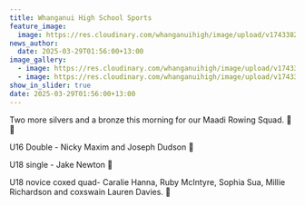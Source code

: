 ```yaml
---
title: Whanganui High School Sports
feature_image:
  image: https://res.cloudinary.com/whanganuihigh/image/upload/v1743382157/News/silver_and_bronze.jpg
news_author:
  date: 2025-03-29T01:56:00+13:00
image_gallery:
  - image: https://res.cloudinary.com/whanganuihigh/image/upload/v1743382157/News/silver_and_bronze1.jpg
  - image: https://res.cloudinary.com/whanganuihigh/image/upload/v1743382157/News/silver_and_bronze2.jpg
show_in_slider: true
date: 2025-03-29T01:56:00+13:00
---
```

Two more silvers and a bronze this morning for our Maadi Rowing Squad. 💛💚

U16 Double - Nicky Maxim and Joseph Dudson 🥈

U18 single - Jake Newton 🥈

U18 novice coxed quad- Caralie Hanna, Ruby McIntyre, Sophia Sua, Millie Richardson and coxswain Lauren Davies. 🥉
